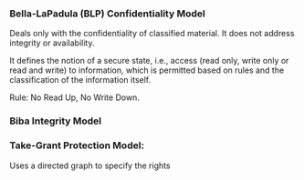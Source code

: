 ### Bella-LaPadula (BLP) Confidentiality Model
Deals only with the confidentiality of classified material. It does not address integrity or availability.

It defines the notion of a secure state, i.e., access (read only, write only or read and write) to information, which is permitted based on rules and the classification of the information itself.

Rule: No Read Up, No Write Down.

### Biba Integrity Model

### Take-Grant Protection Model:
Uses a directed graph to specify the rights



<!--stackedit_data:
eyJoaXN0b3J5IjpbODQyNzIwNTM2XX0=
-->